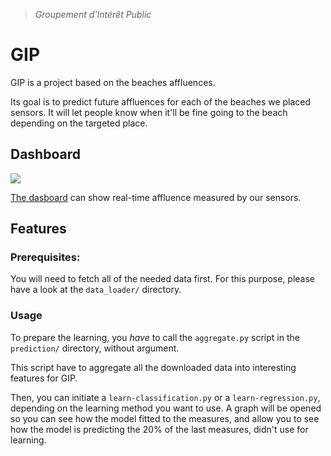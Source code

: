 > *Groupement d'Intérêt Public*

# GIP

GIP is a project based on the beaches affluences.

Its goal is to predict future affluences for each of the beaches we placed sensors. It will let people know when it'll be fine going to the beach depending on the targeted place.


## Dashboard

![](dashboard.png)

[The dasboard](http://gip.ants.builders/dashboard) can show real-time affluence measured by our sensors.

## Features

### Prerequisites:

You will need to fetch all of the needed data first. For this purpose, please have a look at the `data_loader/` directory.

### Usage

To prepare the learning, you *have* to call the `aggregate.py` script in the `prediction/` directory, without argument.

This script have to aggregate all the downloaded data into interesting features for GIP.

Then, you can initiate a `learn-classification.py` or a `learn-regression.py`, depending on the learning method you want to use. A graph will be opened so you can see how the model fitted to the measures, and allow you to see how the model is predicting the 20% of the last measures, didn't use for learning.

